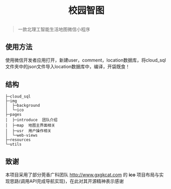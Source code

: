 <div align="center">
 <h1> 校园智图 </h1>
</div>

## 
> 一款北理工智能生活地图微信小程序

## 使用方法
使用微信开发者应用打开，新建user，comment，location数据库，将cloud_sql文件夹中的json文件导入location数据库中，编译，开袋既食！
## 结构
```ssh
├─cloud_sql
├─img
│  ├─background
│  └─ico
├─pages
│  ├─introduce  团队介绍
│  ├─map  地图主界面相关
│  ├─usr  用户操作相关
│  └─web-views
├─resources
└─utils
```
## 致谢
本项目采用了部分莞香广科团队 http://www.gxgkcat.com 的 **ico** 项目布局与实现思路(调用API完成导航实现)，在此对其开源精神表示感谢
